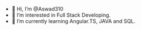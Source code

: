 - 👋 Hi, I’m @Aswad310
- 👀 I’m interested in Full Stack Developing.
- 🌱 I’m currently learning Angular.TS, JAVA and SQL.
<!---
Aswad310/Aswad310 is a ✨ special ✨ repository because its `README.md` (this file) appears on your GitHub profile.
You can click the Preview link to take a look at your changes.
--->
